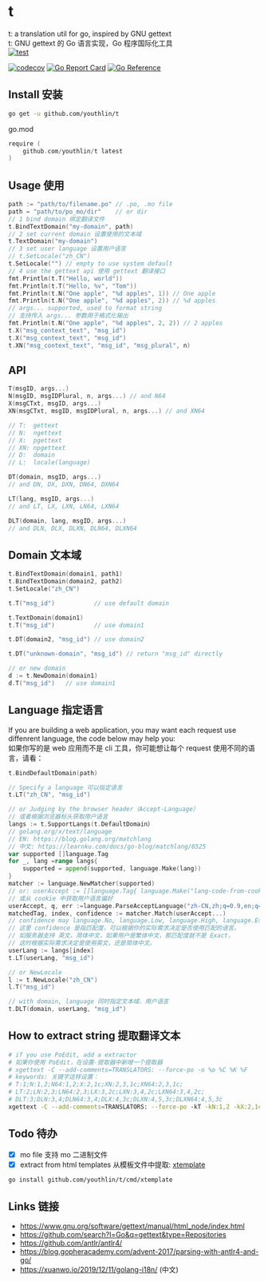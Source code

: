 # t
t: a translation util for go, inspired by GNU gettext  
t: GNU gettext 的 Go 语言实现，Go 程序国际化工具  
[![test](https://github.com/youthlin/t/actions/workflows/test.yaml/badge.svg)](https://github.com/youthlin/t/actions/workflows/test.yaml)
<!-- [![sync-to-gitee](https://github.com/youthlin/t/actions/workflows/gitee.yaml/badge.svg)](https://github.com/youthlin/t/actions/workflows/gitee.yaml) -->
[![codecov](https://codecov.io/gh/youthlin/t/branch/main/graph/badge.svg?token=6RyU5nb3YT)](https://codecov.io/gh/youthlin/t)
[![Go Report Card](https://goreportcard.com/badge/github.com/youthlin/t)](https://goreportcard.com/report/github.com/youthlin/t)
[![Go Reference](https://pkg.go.dev/badge/github.com/youthlin/t.svg)](https://pkg.go.dev/github.com/youthlin/t)

## Install 安装

```bash
go get -u github.com/youthlin/t
```

go.mod  
```go
require (
    github.com/youthlin/t latest
)
```
<!--
Gitee 镜像：[gitee.com/youthlin/t](gitee.com/youthlin/t)
```
// 使用 gitee 镜像
replace github.com/youthlin/t latest => gitee.com/youthlin/t latest
```
-->

## Usage 使用
```go
path := "path/to/filename.po" // .po, .mo file
path = "path/to/po_mo/dir"    // or dir
// 1 bind domain 绑定翻译文件
t.BindTextDomain("my-domain", path)
// 2 set current domain 设置使用的文本域
t.TextDomain("my-domain")
// 3 set user language 设置用户语言
// t.SetLocale("zh_CN")
t.SetLocale("") // empty to use system default
// 4 use the gettext api 使用 gettext 翻译接口
fmt.Println(t.T("Hello, world"))
fmt.Println(t.T("Hello, %v", "Tom"))
fmt.Println(t.N("One apple", "%d apples", 1)) // One apple
fmt.Println(t.N("One apple", "%d apples", 2)) // %d apples
// args... supported, used to format string
// 支持传入 args... 参数用于格式化输出
fmt.Println(t.N("One apple", "%d apples", 2, 2)) // 2 apples
t.X("msg_context_text", "msg_id")
t.X("msg_context_text", "msg_id")
t.XN("msg_context_text", "msg_id", "msg_plural", n)
```

## API
```go
T(msgID, args...)
N(msgID, msgIDPlural, n, args...) // and N64
X(msgCTxt, msgID, args...)
XN(msgCTxt, msgID, msgIDPlural, n, args...) // and XN64

// T:  gettext
// N:  ngettext
// X:  pgettext
// XN: npgettext
// D:  domain
// L:  locale(language)

DT(domain, msgID, args...)
// and DN, DX, DXN, DN64, DXN64

LT(lang, msgID, args...)
// and LT, LX, LXN, LN64, LXN64

DLT(domain, lang, msgID, args...)
// and DLN, DLX, DLXN, DLN64, DLXN64
```

## Domain 文本域
```go
t.BindTextDomain(domain1, path1)
t.BindTextDomain(domain2, path2)
t.SetLocale("zh_CN")

t.T("msg_id")           // use default domain

t.TextDomain(domain1)
t.T("msg_id")           // use domain1

t.DT(domain2, "msg_id") // use domain2

t.DT("unknown-domain", "msg_id") // return "msg_id" directly

// or new domain
d := t.NewDomain(domain1)
d.T("msg_id")   // use domain1
```

## Language 指定语言
If you are building a web application, you may want each request use diffenrent language, the code below may help you:  
如果你写的是 web 应用而不是 cli 工具，你可能想让每个 request 使用不同的语言，请看：

```go
t.BindDefaultDomain(path)

// Specify a language 可以指定语言
t.LT("zh_CN", "msg_id")

// or Judging by the browser header（Accept-Language）
// 或者根据浏览器标头获取用户语言
langs := t.SupportLangs(t.DefaultDomain）
// golang.org/x/text/language
// EN: https://blog.golang.org/matchlang
// 中文: https://learnku.com/docs/go-blog/matchlang/6525
var supported []language.Tag
for _, lang =range langs{
    supported = append(supported, language.Make(lang))
}
matcher := language.NewMatcher(supported)
// or: userAccept := []language.Tag{ language.Make("lang-code-from-cookie") }
// 或从 cookie 中获取用户语言偏好
userAccept, q, err :=language.ParseAcceptLanguage("zh-CN,zh;q=0.9,en;q=0.8,en-GB;q=0.7,en-US;q=0.6")
matchedTag, index, confidence := matcher.Match(userAccept...)
// confidence may language.No, language.Low, language.High, language.Exact
// 这里 confidence 是指匹配度，可以根据你的实际需求决定是否使用匹配的语言。
// 如服务器支持 英文、简体中文，如果用户是繁体中文，那匹配度就不是 Exact，
// 这时根据实际需求决定是使用英文，还是简体中文。
userLang := langs[index]
t.LT(userLang, "msg_id")

// or NewLocale
l := t.NewLocale("zh_CN")
l.T("msg_id")

// with domain, language 同时指定文本域、用户语言
t.DLT(domain, userLang, "msg_id")
```

## How to extract string 提取翻译文本
```bash
# if you use PoEdit, add a extractor
# 如果你使用 PoEdit，在设置-提取器中新增一个提取器
# ‪xgettext -C --add-comments=TRANSLATORS: --force-po -o %o %C %K %F
# keywords: 关键字这样设置：
# T:1;N:1,2;N64:1,2;X:2,1c;XN:2,3,1c;XN64:2,3,1c;
# LT:2;LN:2,3;LN64:2,3;LX:3,2c;LXN:3,4,2c;LXN64:3,4,2c;
# DLT:3;DLN:3,4;DLN64:3,4;DLX:4,3c;DLXN:4,5,3c;DLXN64:4,5,3c
‪xgettext -C --add-comments=TRANSLATORS: --force-po ‪-kT -kN:1,2 -kX:2,1c -kXN:2,3,1c -k...  *.go
```

## Todo 待办
- [x] mo file 支持 mo 二进制文件  
- [x] extract from html templates 从模板文件中提取: [xtemplate](cmd/xtemplate/)  
```bash
go install github.com/youthlin/t/cmd/xtemplate
```

## Links 链接
- https://www.gnu.org/software/gettext/manual/html_node/index.html
- https://github.com/search?l=Go&q=gettext&type=Repositories
- https://github.com/antlr/antlr4/
- https://blog.gopheracademy.com/advent-2017/parsing-with-antlr4-and-go/
- https://xuanwo.io/2019/12/11/golang-i18n/ (中文)

